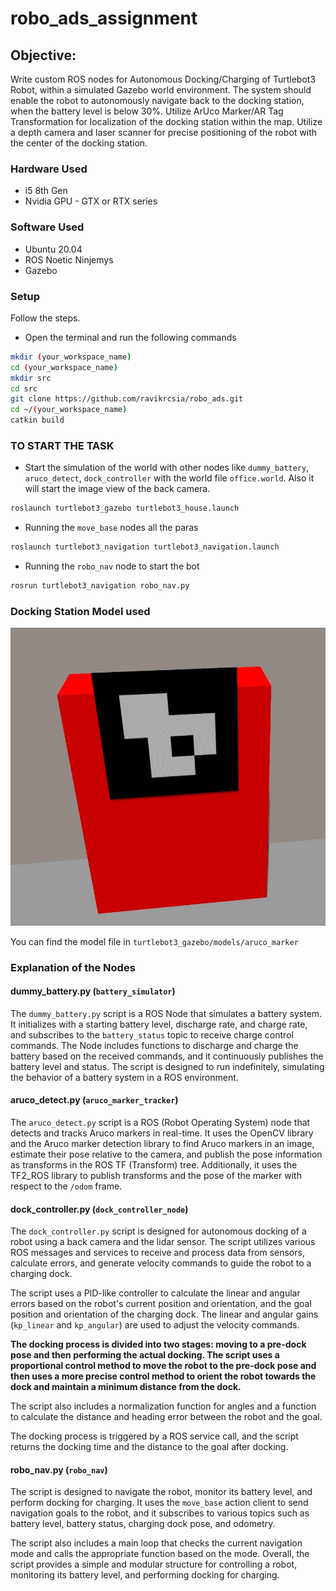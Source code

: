 # robo_ads_assignment

## Objective:

Write custom ROS nodes for Autonomous Docking/Charging of
Turtlebot3 Robot, within a simulated Gazebo world environment. The system should enable the robot to autonomously navigate back to the docking station, when the battery level is below 30%. Utilize ArUco Marker/AR Tag Transformation for localization of the docking station within the map. Utilize a depth camera and laser scanner for precise positioning of the robot with the center of the docking station.

### Hardware Used
  - i5 8th Gen
  - Nvidia GPU - GTX or RTX series

### Software Used
  -  Ubuntu 20.04
  -  ROS Noetic Ninjemys
  -  Gazebo


### Setup
Follow the steps.
- Open the terminal and run the following commands
```bash
mkdir (your_workspace_name)
cd (your_workspace_name)
mkdir src
cd src
git clone https://github.com/ravikrcsia/robo_ads.git
cd ~/(your_workspace_name)
catkin build
```


### TO START THE TASK

- Start the simulation of the world with other nodes like `dummy_battery`, `aruco_detect`, `dock_controller` with the world file `office.world`. Also it will start the image view of the back camera.
```bash
roslaunch turtlebot3_gazebo turtlebot3_house.launch
```

- Running the `move_base` nodes all the paras
```bash
roslaunch turtlebot3_navigation turtlebot3_navigation.launch
```

- Running the `robo_nav` node to start the bot
```bash
rosrun turtlebot3_navigation robo_nav.py
```

### Docking Station Model used

<img src="docking_station.jpg">

You can find the model file in `turtlebot3_gazebo/models/aruco_marker`


### Explanation of the Nodes

#### dummy_battery.py (`battery_simulator`)

The `dummy_battery.py` script is a ROS Node that simulates a battery system. It initializes with a starting battery level, discharge rate, and charge rate, and subscribes to the `battery_status` topic to receive charge control commands. The Node includes functions to discharge and charge the battery based on the received commands, and it continuously publishes the battery level and status. The script is designed to run indefinitely, simulating the behavior of a battery system in a ROS environment.

#### aruco_detect.py (`aruco_marker_tracker`)

The `aruco_detect.py` script is a ROS (Robot Operating System) node that detects and tracks Aruco markers in real-time. It uses the OpenCV library and the Aruco marker detection library to find Aruco markers in an image, estimate their pose relative to the camera, and publish the pose information as transforms in the ROS TF (Transform) tree. Additionally, it uses the TF2_ROS library to publish transforms and the pose of the marker with respect to the `/odom` frame.

#### dock_controller.py (`dock_controller_node`)

The `dock_controller.py` script is designed for autonomous docking of a robot using a back camera and the lidar sensor. The script utilizes various ROS messages and services to receive and process data from sensors, calculate errors, and generate velocity commands to guide the robot to a charging dock.

The script uses a PID-like controller to calculate the linear and angular errors based on the robot's current position and orientation, and the goal position and orientation of the charging dock. The linear and angular gains (`kp_linear` and `kp_angular`) are used to adjust the velocity commands.

<b>The docking process is divided into two stages: moving to a pre-dock pose and then performing the actual docking. The script uses a proportional control method to move the robot to the pre-dock pose and then uses a more precise control method to orient the robot towards the dock and maintain a minimum distance from the dock.</b>

The script also includes a normalization function for angles and a function to calculate the distance and heading error between the robot and the goal.

The docking process is triggered by a ROS service call, and the script returns the docking time and the distance to the goal after docking.

#### robo_nav.py (`robo_nav`)

The script is designed to navigate the robot, monitor its battery level, and perform docking for charging. It uses the `move_base` action client to send navigation goals to the robot, and it subscribes to various topics such as battery level, battery status, charging dock pose, and odometry. 

The script also includes a main loop that checks the current navigation mode and calls the appropriate function based on the mode. Overall, the script provides a simple and modular structure for controlling a robot, monitoring its battery level, and performing docking for charging.